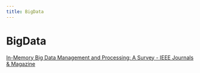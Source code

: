 ```yaml
---
title: BigData
---
```


# BigData

[In-Memory Big Data Management and Processing: A Survey - IEEE Journals & Magazine](https://ieeexplore.ieee.org/abstract/document/7097722)